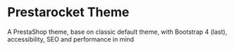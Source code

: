# Prestarocket Theme
A PrestaShop theme, base on classic default theme, with Bootstrap 4 (last), accessibility, SEO and performance in mind